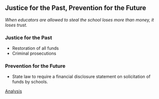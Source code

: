 ## Justice for the Past, Prevention for the Future

_When educators are allowed to steal the school loses more than money,
it loses trust._

### Justice for the Past
- Restoration of all funds
- Criminal prosecutions

### Prevention for the Future
- State law to require a financial disclosure statement on solicitation of funds by schools.
<Example statement>

[Analysis](../Analysis/about)
